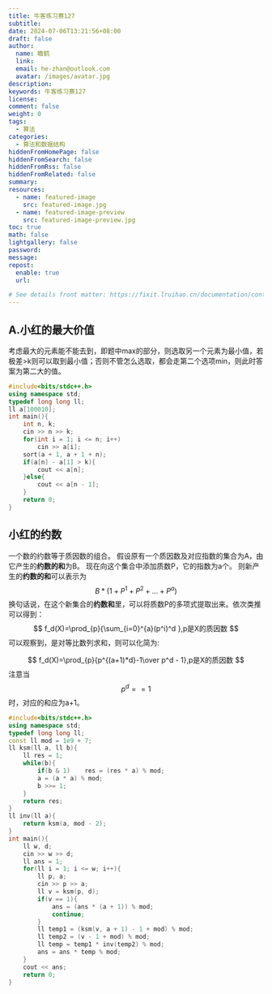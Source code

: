 ```yaml
---
title: 牛客练习赛127
subtitle:
date: 2024-07-06T13:21:56+08:00
draft: false
author:
  name: 瞻鹤
  link:
  email: he-zhan@outlook.com
  avatar: /images/avatar.jpg
description:
keywords: 牛客练习赛127
license:
comment: false
weight: 0
tags:
  - 算法
categories:
  - 算法和数据结构
hiddenFromHomePage: false
hiddenFromSearch: false
hiddenFromRss: false
hiddenFromRelated: false
summary:
resources:
  - name: featured-image
    src: featured-image.jpg
  - name: featured-image-preview
    src: featured-image-preview.jpg
toc: true
math: false
lightgallery: false
password:
message:
repost:
  enable: true
  url:

# See details front matter: https://fixit.lruihao.cn/documentation/content-management/introduction/#front-matter
---
```


<!--more-->	

## A.小红的最大价值

考虑最大的元素能不能去到，即题中max的部分，则选取另一个元素为最小值，若极差>k则可以取到最小值；否则不管怎么选取，都会走第二个选项min，则此时答案为第二大的值。

~~~ c++
#include<bits/stdc++.h>
using namespace std;
typedef long long ll;
ll a[100010];
int main(){
    int n, k;
    cin >> n >> k;
    for(int i = 1; i <= n; i++)
        cin >> a[i];
    sort(a + 1, a + 1 + n);
    if(a[n] - a[1] > k){
        cout << a[n];
    }else{
        cout << a[n - 1];
    }
    return 0;
}
~~~

## 小红的约数
一个数的约数等于质因数的组合。
假设原有一个质因数及对应指数的集合为A，由它产生的**约数的和**为B。
现在向这个集合中添加质数P，它的指数为a个。
则新产生的**约数的和**可以表示为 
$$
B*(1+P^1+P^2+...+P^a)
$$
换句话说，在这个新集合的**约数和**里，可以将质数P的多项式提取出来。依次类推可以得到：
$$
f_d(X)=\prod_{p}{\sum_{i=0}^{a}(p^i)^d },p是X的质因数
$$
可以观察到，是对等比数列求和，则可以化简为:


$$
f_d(X)=\prod_{p}{p^{(a+1)*d}-1\over p^d - 1},p是X的质因数
$$
注意当$$p^d==1$$时，对应的和应为a+1。





~~~ c++
#include<bits/stdc++.h>
using namespace std;
typedef long long ll;
const ll mod = 1e9 + 7;
ll ksm(ll a, ll b){
    ll res = 1;
    while(b){
        if(b & 1)    res = (res * a) % mod;
        a = (a * a) % mod;
        b >>= 1;
    }
    return res;
}
ll inv(ll a){
    return ksm(a, mod - 2);
}
int main(){
    ll w, d;
    cin >> w >> d;
    ll ans = 1;
    for(ll i = 1; i <= w; i++){
        ll p, a;
        cin >> p >> a;
        ll v = ksm(p, d);
        if(v == 1){
            ans = (ans * (a + 1)) % mod;
            continue;
        }
        ll temp1 = (ksm(v, a + 1) - 1 + mod) % mod;
        ll temp2 = (v - 1 + mod) % mod;
        ll temp = temp1 * inv(temp2) % mod;
        ans = ans * temp % mod;
    }
    cout << ans;
    return 0;
} 
~~~